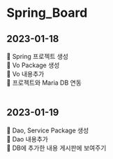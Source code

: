 # Spring_Board

## 2023-01-18
<div align='left'>
📍 Spring 프로젝트 생성 </br> 
📍 Vo Package 생성 </br>
📍 Vo 내용추가 </br>
📍 프로젝트와 Maria DB 연동
</div>
</br>

## 2023-01-19
<div align='left'>
📍 Dao, Service Package 생성 </br> 
📍 Dao 내용추가 </br>
📍 DB에 추가한 내용 게시판에 보여주기 </br>
</div>
